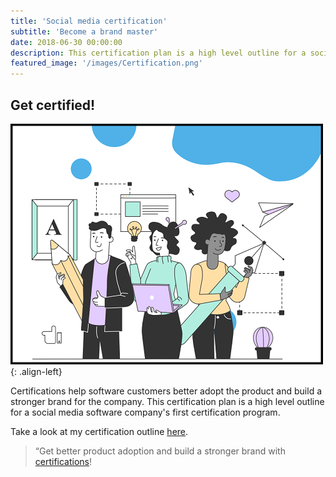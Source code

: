 ```yaml
---
title: 'Social media certification'
subtitle: 'Become a brand master'
date: 2018-06-30 00:00:00
description: This certification plan is a high level outline for a social media software company's first certification program.
featured_image: '/images/Certification.png'
---
```




## Get certified! 

![Later Certification](/images/design-folks.png){: .align-left}

Certifications help software customers better adopt the product and build a stronger brand for the company. This certification plan is a high level outline for a social media software company's first certification program.

Take a look at my certification outline [here](https://katieslearnings.com/assets/Later_Certified_Pro.pdf).

> “Get better product adoption and build a stronger brand with [certifications](https://katieslearnings.com/assets/Later_Certified_Pro.pdf)!


